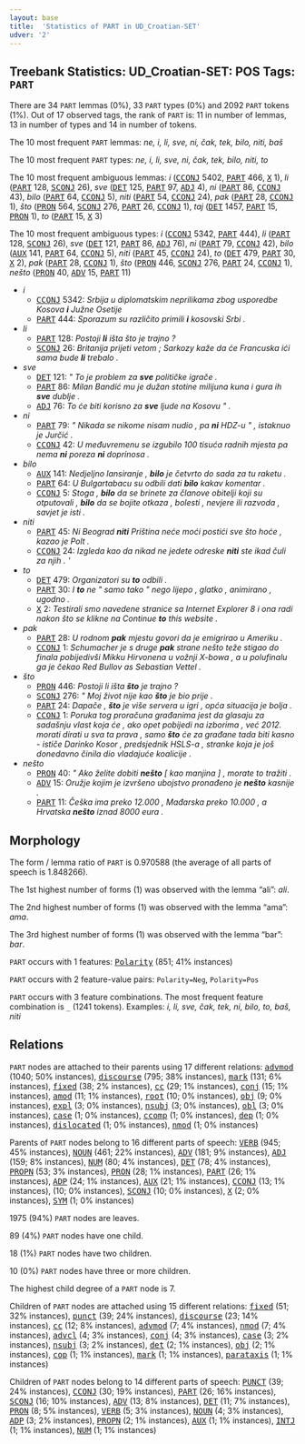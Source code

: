 ```yaml
---
layout: base
title:  'Statistics of PART in UD_Croatian-SET'
udver: '2'
---
```


## Treebank Statistics: UD_Croatian-SET: POS Tags: `PART`

There are 34 `PART` lemmas (0%), 33 `PART` types (0%) and 2092 `PART` tokens (1%).
Out of 17 observed tags, the rank of `PART` is: 11 in number of lemmas, 13 in number of types and 14 in number of tokens.

The 10 most frequent `PART` lemmas: <em>ne, i, li, sve, ni, čak, tek, bilo, niti, baš</em>

The 10 most frequent `PART` types:  <em>ne, i, li, sve, ni, čak, tek, bilo, niti, to</em>

The 10 most frequent ambiguous lemmas: <em>i</em> (<tt><a href="hr_set-pos-CCONJ.html">CCONJ</a></tt> 5402, <tt><a href="hr_set-pos-PART.html">PART</a></tt> 466, <tt><a href="hr_set-pos-X.html">X</a></tt> 1), <em>li</em> (<tt><a href="hr_set-pos-PART.html">PART</a></tt> 128, <tt><a href="hr_set-pos-SCONJ.html">SCONJ</a></tt> 26), <em>sve</em> (<tt><a href="hr_set-pos-DET.html">DET</a></tt> 125, <tt><a href="hr_set-pos-PART.html">PART</a></tt> 97, <tt><a href="hr_set-pos-ADJ.html">ADJ</a></tt> 4), <em>ni</em> (<tt><a href="hr_set-pos-PART.html">PART</a></tt> 86, <tt><a href="hr_set-pos-CCONJ.html">CCONJ</a></tt> 43), <em>bilo</em> (<tt><a href="hr_set-pos-PART.html">PART</a></tt> 64, <tt><a href="hr_set-pos-CCONJ.html">CCONJ</a></tt> 5), <em>niti</em> (<tt><a href="hr_set-pos-PART.html">PART</a></tt> 54, <tt><a href="hr_set-pos-CCONJ.html">CCONJ</a></tt> 24), <em>pak</em> (<tt><a href="hr_set-pos-PART.html">PART</a></tt> 28, <tt><a href="hr_set-pos-CCONJ.html">CCONJ</a></tt> 1), <em>što</em> (<tt><a href="hr_set-pos-PRON.html">PRON</a></tt> 564, <tt><a href="hr_set-pos-SCONJ.html">SCONJ</a></tt> 276, <tt><a href="hr_set-pos-PART.html">PART</a></tt> 26, <tt><a href="hr_set-pos-CCONJ.html">CCONJ</a></tt> 1), <em>taj</em> (<tt><a href="hr_set-pos-DET.html">DET</a></tt> 1457, <tt><a href="hr_set-pos-PART.html">PART</a></tt> 15, <tt><a href="hr_set-pos-PRON.html">PRON</a></tt> 1), <em>to</em> (<tt><a href="hr_set-pos-PART.html">PART</a></tt> 15, <tt><a href="hr_set-pos-X.html">X</a></tt> 3)

The 10 most frequent ambiguous types:  <em>i</em> (<tt><a href="hr_set-pos-CCONJ.html">CCONJ</a></tt> 5342, <tt><a href="hr_set-pos-PART.html">PART</a></tt> 444), <em>li</em> (<tt><a href="hr_set-pos-PART.html">PART</a></tt> 128, <tt><a href="hr_set-pos-SCONJ.html">SCONJ</a></tt> 26), <em>sve</em> (<tt><a href="hr_set-pos-DET.html">DET</a></tt> 121, <tt><a href="hr_set-pos-PART.html">PART</a></tt> 86, <tt><a href="hr_set-pos-ADJ.html">ADJ</a></tt> 76), <em>ni</em> (<tt><a href="hr_set-pos-PART.html">PART</a></tt> 79, <tt><a href="hr_set-pos-CCONJ.html">CCONJ</a></tt> 42), <em>bilo</em> (<tt><a href="hr_set-pos-AUX.html">AUX</a></tt> 141, <tt><a href="hr_set-pos-PART.html">PART</a></tt> 64, <tt><a href="hr_set-pos-CCONJ.html">CCONJ</a></tt> 5), <em>niti</em> (<tt><a href="hr_set-pos-PART.html">PART</a></tt> 45, <tt><a href="hr_set-pos-CCONJ.html">CCONJ</a></tt> 24), <em>to</em> (<tt><a href="hr_set-pos-DET.html">DET</a></tt> 479, <tt><a href="hr_set-pos-PART.html">PART</a></tt> 30, <tt><a href="hr_set-pos-X.html">X</a></tt> 2), <em>pak</em> (<tt><a href="hr_set-pos-PART.html">PART</a></tt> 28, <tt><a href="hr_set-pos-CCONJ.html">CCONJ</a></tt> 1), <em>što</em> (<tt><a href="hr_set-pos-PRON.html">PRON</a></tt> 446, <tt><a href="hr_set-pos-SCONJ.html">SCONJ</a></tt> 276, <tt><a href="hr_set-pos-PART.html">PART</a></tt> 24, <tt><a href="hr_set-pos-CCONJ.html">CCONJ</a></tt> 1), <em>nešto</em> (<tt><a href="hr_set-pos-PRON.html">PRON</a></tt> 40, <tt><a href="hr_set-pos-ADV.html">ADV</a></tt> 15, <tt><a href="hr_set-pos-PART.html">PART</a></tt> 11)


* <em>i</em>
  * <tt><a href="hr_set-pos-CCONJ.html">CCONJ</a></tt> 5342: <em>Srbija u diplomatskim neprilikama zbog usporedbe Kosova <b>i</b> Južne Osetije</em>
  * <tt><a href="hr_set-pos-PART.html">PART</a></tt> 444: <em>Sporazum su različito primili <b>i</b> kosovski Srbi .</em>
* <em>li</em>
  * <tt><a href="hr_set-pos-PART.html">PART</a></tt> 128: <em>Postoji <b>li</b> išta što je trajno ?</em>
  * <tt><a href="hr_set-pos-SCONJ.html">SCONJ</a></tt> 26: <em>Britanija prijeti vetom ; Sarkozy kaže da će Francuska ići sama bude <b>li</b> trebalo .</em>
* <em>sve</em>
  * <tt><a href="hr_set-pos-DET.html">DET</a></tt> 121: <em>" To je problem za <b>sve</b> političke igrače .</em>
  * <tt><a href="hr_set-pos-PART.html">PART</a></tt> 86: <em>Milan Bandić mu je dužan stotine milijuna kuna i gura ih <b>sve</b> dublje .</em>
  * <tt><a href="hr_set-pos-ADJ.html">ADJ</a></tt> 76: <em>To će biti korisno za <b>sve</b> ljude na Kosovu " .</em>
* <em>ni</em>
  * <tt><a href="hr_set-pos-PART.html">PART</a></tt> 79: <em>" Nikada se nikome nisam nudio , pa <b>ni</b> HDZ-u " , istaknuo je Jurčić .</em>
  * <tt><a href="hr_set-pos-CCONJ.html">CCONJ</a></tt> 42: <em>U međuvremenu se izgubilo 100 tisuća radnih mjesta pa nema <b>ni</b> poreza <b>ni</b> doprinosa .</em>
* <em>bilo</em>
  * <tt><a href="hr_set-pos-AUX.html">AUX</a></tt> 141: <em>Nedjeljno lansiranje , <b>bilo</b> je četvrto do sada za tu raketu .</em>
  * <tt><a href="hr_set-pos-PART.html">PART</a></tt> 64: <em>U Bulgartabacu su odbili dati <b>bilo</b> kakav komentar .</em>
  * <tt><a href="hr_set-pos-CCONJ.html">CCONJ</a></tt> 5: <em>Stoga , <b>bilo</b> da se brinete za članove obitelji koji su otputovali , <b>bilo</b> da se bojite otkaza , bolesti , nevjere ili razvoda , savjet je isti .</em>
* <em>niti</em>
  * <tt><a href="hr_set-pos-PART.html">PART</a></tt> 45: <em>Ni Beograd <b>niti</b> Priština neće moći postići sve što hoće , kazao je Polt .</em>
  * <tt><a href="hr_set-pos-CCONJ.html">CCONJ</a></tt> 24: <em>Izgleda kao da nikad ne jedete odreske <b>niti</b> ste ikad čuli za njih . '</em>
* <em>to</em>
  * <tt><a href="hr_set-pos-DET.html">DET</a></tt> 479: <em>Organizatori su <b>to</b> odbili .</em>
  * <tt><a href="hr_set-pos-PART.html">PART</a></tt> 30: <em>I <b>to</b> ne " samo tako " nego lijepo , glatko , animirano , ugodno .</em>
  * <tt><a href="hr_set-pos-X.html">X</a></tt> 2: <em>Testirali smo navedene stranice sa Internet Explorer 8 i ona radi nakon što se klikne na Continue <b>to</b> this website .</em>
* <em>pak</em>
  * <tt><a href="hr_set-pos-PART.html">PART</a></tt> 28: <em>U rodnom <b>pak</b> mjestu govori da je emigrirao u Ameriku .</em>
  * <tt><a href="hr_set-pos-CCONJ.html">CCONJ</a></tt> 1: <em>Schumacher je s druge <b>pak</b> strane nešto teže stigao do finala pobijedivši Mikku Hirvonena u vožnji X-bowa , a u polufinalu ga je čekao Red Bullov as Sebastian Vettel .</em>
* <em>što</em>
  * <tt><a href="hr_set-pos-PRON.html">PRON</a></tt> 446: <em>Postoji li išta <b>što</b> je trajno ?</em>
  * <tt><a href="hr_set-pos-SCONJ.html">SCONJ</a></tt> 276: <em>" Moj život nije kao <b>što</b> je bio prije .</em>
  * <tt><a href="hr_set-pos-PART.html">PART</a></tt> 24: <em>Dapače , <b>što</b> je više servera u igri , opća situacija je bolja .</em>
  * <tt><a href="hr_set-pos-CCONJ.html">CCONJ</a></tt> 1: <em>Poruka tog proračuna građanima jest da glasaju za sadašnju vlast koja će , ako opet pobijedi na izborima , već 2012. morati dirati u sva ta prava , samo <b>što</b> će za građane tada biti kasno - ističe Darinko Kosor , predsjednik HSLS-a , stranke koja je još donedavno činila dio vladajuće koalicije .</em>
* <em>nešto</em>
  * <tt><a href="hr_set-pos-PRON.html">PRON</a></tt> 40: <em>" Ako želite dobiti <b>nešto</b> [ kao manjina ] , morate to tražiti .</em>
  * <tt><a href="hr_set-pos-ADV.html">ADV</a></tt> 15: <em>Oružje kojim je izvršeno ubojstvo pronađeno je <b>nešto</b> kasnije .</em>
  * <tt><a href="hr_set-pos-PART.html">PART</a></tt> 11: <em>Češka ima preko 12.000 , Mađarska preko 10.000 , a Hrvatska <b>nešto</b> iznad 8000 eura .</em>

## Morphology

The form / lemma ratio of `PART` is 0.970588 (the average of all parts of speech is 1.848266).

The 1st highest number of forms (1) was observed with the lemma “ali”: <em>ali</em>.

The 2nd highest number of forms (1) was observed with the lemma “ama”: <em>ama</em>.

The 3rd highest number of forms (1) was observed with the lemma “bar”: <em>bar</em>.

`PART` occurs with 1 features: <tt><a href="hr_set-feat-Polarity.html">Polarity</a></tt> (851; 41% instances)

`PART` occurs with 2 feature-value pairs: `Polarity=Neg`, `Polarity=Pos`

`PART` occurs with 3 feature combinations.
The most frequent feature combination is `_` (1241 tokens).
Examples: <em>i, li, sve, čak, tek, ni, bilo, to, baš, niti</em>


## Relations

`PART` nodes are attached to their parents using 17 different relations: <tt><a href="hr_set-dep-advmod.html">advmod</a></tt> (1040; 50% instances), <tt><a href="hr_set-dep-discourse.html">discourse</a></tt> (795; 38% instances), <tt><a href="hr_set-dep-mark.html">mark</a></tt> (131; 6% instances), <tt><a href="hr_set-dep-fixed.html">fixed</a></tt> (38; 2% instances), <tt><a href="hr_set-dep-cc.html">cc</a></tt> (29; 1% instances), <tt><a href="hr_set-dep-conj.html">conj</a></tt> (15; 1% instances), <tt><a href="hr_set-dep-amod.html">amod</a></tt> (11; 1% instances), <tt><a href="hr_set-dep-root.html">root</a></tt> (10; 0% instances), <tt><a href="hr_set-dep-obj.html">obj</a></tt> (9; 0% instances), <tt><a href="hr_set-dep-expl.html">expl</a></tt> (3; 0% instances), <tt><a href="hr_set-dep-nsubj.html">nsubj</a></tt> (3; 0% instances), <tt><a href="hr_set-dep-obl.html">obl</a></tt> (3; 0% instances), <tt><a href="hr_set-dep-case.html">case</a></tt> (1; 0% instances), <tt><a href="hr_set-dep-ccomp.html">ccomp</a></tt> (1; 0% instances), <tt><a href="hr_set-dep-dep.html">dep</a></tt> (1; 0% instances), <tt><a href="hr_set-dep-dislocated.html">dislocated</a></tt> (1; 0% instances), <tt><a href="hr_set-dep-nmod.html">nmod</a></tt> (1; 0% instances)

Parents of `PART` nodes belong to 16 different parts of speech: <tt><a href="hr_set-pos-VERB.html">VERB</a></tt> (945; 45% instances), <tt><a href="hr_set-pos-NOUN.html">NOUN</a></tt> (461; 22% instances), <tt><a href="hr_set-pos-ADV.html">ADV</a></tt> (181; 9% instances), <tt><a href="hr_set-pos-ADJ.html">ADJ</a></tt> (159; 8% instances), <tt><a href="hr_set-pos-NUM.html">NUM</a></tt> (80; 4% instances), <tt><a href="hr_set-pos-DET.html">DET</a></tt> (78; 4% instances), <tt><a href="hr_set-pos-PROPN.html">PROPN</a></tt> (53; 3% instances), <tt><a href="hr_set-pos-PRON.html">PRON</a></tt> (28; 1% instances), <tt><a href="hr_set-pos-PART.html">PART</a></tt> (26; 1% instances), <tt><a href="hr_set-pos-ADP.html">ADP</a></tt> (24; 1% instances), <tt><a href="hr_set-pos-AUX.html">AUX</a></tt> (21; 1% instances), <tt><a href="hr_set-pos-CCONJ.html">CCONJ</a></tt> (13; 1% instances),  (10; 0% instances), <tt><a href="hr_set-pos-SCONJ.html">SCONJ</a></tt> (10; 0% instances), <tt><a href="hr_set-pos-X.html">X</a></tt> (2; 0% instances), <tt><a href="hr_set-pos-SYM.html">SYM</a></tt> (1; 0% instances)

1975 (94%) `PART` nodes are leaves.

89 (4%) `PART` nodes have one child.

18 (1%) `PART` nodes have two children.

10 (0%) `PART` nodes have three or more children.

The highest child degree of a `PART` node is 7.

Children of `PART` nodes are attached using 15 different relations: <tt><a href="hr_set-dep-fixed.html">fixed</a></tt> (51; 32% instances), <tt><a href="hr_set-dep-punct.html">punct</a></tt> (39; 24% instances), <tt><a href="hr_set-dep-discourse.html">discourse</a></tt> (23; 14% instances), <tt><a href="hr_set-dep-cc.html">cc</a></tt> (12; 8% instances), <tt><a href="hr_set-dep-advmod.html">advmod</a></tt> (7; 4% instances), <tt><a href="hr_set-dep-nmod.html">nmod</a></tt> (7; 4% instances), <tt><a href="hr_set-dep-advcl.html">advcl</a></tt> (4; 3% instances), <tt><a href="hr_set-dep-conj.html">conj</a></tt> (4; 3% instances), <tt><a href="hr_set-dep-case.html">case</a></tt> (3; 2% instances), <tt><a href="hr_set-dep-nsubj.html">nsubj</a></tt> (3; 2% instances), <tt><a href="hr_set-dep-det.html">det</a></tt> (2; 1% instances), <tt><a href="hr_set-dep-obj.html">obj</a></tt> (2; 1% instances), <tt><a href="hr_set-dep-cop.html">cop</a></tt> (1; 1% instances), <tt><a href="hr_set-dep-mark.html">mark</a></tt> (1; 1% instances), <tt><a href="hr_set-dep-parataxis.html">parataxis</a></tt> (1; 1% instances)

Children of `PART` nodes belong to 14 different parts of speech: <tt><a href="hr_set-pos-PUNCT.html">PUNCT</a></tt> (39; 24% instances), <tt><a href="hr_set-pos-CCONJ.html">CCONJ</a></tt> (30; 19% instances), <tt><a href="hr_set-pos-PART.html">PART</a></tt> (26; 16% instances), <tt><a href="hr_set-pos-SCONJ.html">SCONJ</a></tt> (16; 10% instances), <tt><a href="hr_set-pos-ADV.html">ADV</a></tt> (13; 8% instances), <tt><a href="hr_set-pos-DET.html">DET</a></tt> (11; 7% instances), <tt><a href="hr_set-pos-PRON.html">PRON</a></tt> (8; 5% instances), <tt><a href="hr_set-pos-VERB.html">VERB</a></tt> (5; 3% instances), <tt><a href="hr_set-pos-NOUN.html">NOUN</a></tt> (4; 3% instances), <tt><a href="hr_set-pos-ADP.html">ADP</a></tt> (3; 2% instances), <tt><a href="hr_set-pos-PROPN.html">PROPN</a></tt> (2; 1% instances), <tt><a href="hr_set-pos-AUX.html">AUX</a></tt> (1; 1% instances), <tt><a href="hr_set-pos-INTJ.html">INTJ</a></tt> (1; 1% instances), <tt><a href="hr_set-pos-NUM.html">NUM</a></tt> (1; 1% instances)

